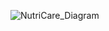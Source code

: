 ![NutriCare_Diagram](https://github.com/lumathias/PES_Project/assets/94621391/82998372-8671-4649-9b0d-92c02534e103)
